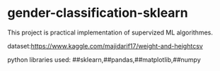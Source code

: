 # gender-classification-sklearn
This project is practical implementation of supervized ML algorithmes.

dataset:https://www.kaggle.com/majidarif17/weight-and-heightcsv

python libraries used: ##sklearn,##pandas,##matplotlib,##numpy
